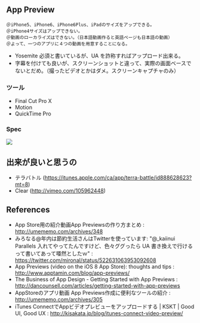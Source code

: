 App Preview
---

```
＠iPhone5、iPhone6、iPhone6Plus、iPadのサイズをアップできる。
＠iPhone4サイズはアップできない。
＠動画のローカライズはできない。（日本語動画作ると英語ページも日本語の動画）
＠よって、一つのアプリに４つの動画を用意することになる。
```

- Yosemite 必須と書いているが、UA を詐称すればアップロード出来る。
- 字幕を付けても良いが、スクリーンショットと違って、実際の画面ベースでないとだめ。（撮ったビデオとかはダメ。スクリーンキャプチャのみ）

### ツール

- Final Cut Pro X
- Motion
- QuickTime Pro

### Spec

![](http://kisakata.jp/wp-content/uploads/5df3982cff4cd8656dbf7c8da620c164.png)

出来が良いと思うの
---

- テラバトル (https://itunes.apple.com/ca/app/terra-battle/id888628623?mt=8)
- Clear (http://vimeo.com/105962448)

References
---

- App Store用の紹介動画App Previewsの作り方まとめ : http://umememo.com/archives/348
- みろなる@年内は節約生活さんはTwitterを使っています: "@_kaiinui Parallels 入れてやってたんですけど、色々ググったら UA 書き換えで行けるって書いてあって唖然としたｗ" : https://twitter.com/mironal/status/522631063953092608
- App Previews (video on the iOS 8 App Store): thoughts and tips : http://www.apptamin.com/blog/app-previews/
- The Business of App Design - Getting Started with App Previews : http://dancounsell.com/articles/getting-started-with-app-previews
- AppStoreのアプリ動画 App Previews作成に便利なツールの紹介 : http://umememo.com/archives/305
- iTunes ConnectでAppビデオプレビューをアップロードする | KSKT | Good UI, Good UX : http://kisakata.jp/blog/itunes-connect-video-preview/
